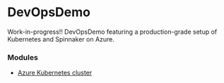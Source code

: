 # DevOpsDemo
Work-in-progress!!
DevOpsDemo featuring a production-grade setup of Kubernetes and Spinnaker on Azure.

### Modules ###
* [Azure Kubernetes cluster](https://github.com/butzist/DevOpsDemo-k8s/)
